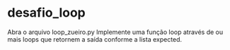 # desafio_loop

Abra o arquivo loop_zueiro.py
Implemente uma função loop através de ou mais loops que retornem a saída conforme a lista expected.
